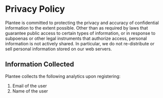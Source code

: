 # Privacy Policy

Plantee is committed to protecting the privacy and accuracy of confidential information to the extent possible. Other than as required by laws that guarantee public access to certain types of information, or in response to subpoenas or other legal instruments that authorize access, personal information is not actively shared. In particular, we do not re-distribute or sell personal information stored on our web servers.

## Information Collected

Plantee collects the following analytics upon registering:
1. Email of the user
2. Name of the user
